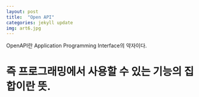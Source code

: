 ```yaml
---
layout: post
title:  "Open API"
categories: jekyll update
img: art6.jpg
---
```

 

OpenAPI란 Application Programming Interface의 약자이다.   
# 즉 프로그래밍에서 사용할 수 있는 기능의 집합이란 뜻.  
